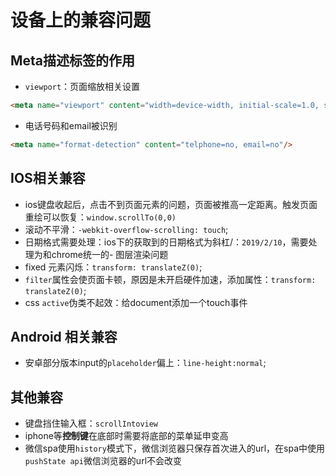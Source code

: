 # 设备上的兼容问题

## Meta描述标签的作用

- `viewport`：页面缩放相关设置
```HTML
<meta name="viewport" content="width=device-width, initial-scale=1.0, shrink-to-fit=no, minimum-scale=1.0, maximum-scale=1.0, user-scalable=no"/>
```

- 电话号码和email被识别
```HTML
<meta name="format-detection" content="telphone=no, email=no"/>
```

## IOS相关兼容
- ios键盘收起后，点击不到页面元素的问题，页面被推高一定距离。触发页面重绘可以恢复：`window.scrollTo(0,0)`
- 滚动不平滑：`-webkit-overflow-scrolling: touch`;
- 日期格式需要处理：ios下的获取到的日期格式为斜杠/：`2019/2/10`，需要处理为和chrome统一的-
图层渲染问题
- fixed 元素闪烁：`transform: translateZ(0)`;
- `filter`属性会使页面卡顿，原因是未开启硬件加速，添加属性：`transform: translateZ(0)`;
- css `active`伪类不起效：给document添加一个touch事件

## Android 相关兼容
- 安卓部分版本input的`placeholder`偏上：`line-height:normal`;

## 其他兼容
- 键盘挡住输入框：`scrollIntoview`
- iphone等**控制键**在底部时需要将底部的菜单延申变高
- 微信spa使用`history`模式下，微信浏览器只保存首次进入的url，在spa中使用`pushState api`微信浏览器的url不会改变
